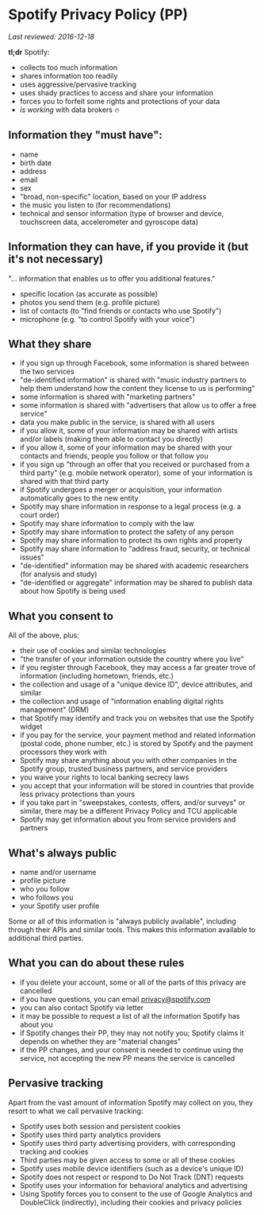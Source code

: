 # Spotify Privacy Policy (PP)

_Last reviewed: 2016-12-18_

__tl;dr__ Spotify:

- collects too much information
- shares information too readily
- uses aggressive/pervasive tracking
- uses shady practices to access and share your information
- forces you to forfeit some rights and protections of your data
- _is working_ with data brokers 🔥

## Information they "must have":

- name
- birth date
- address
- email
- sex
- "broad, non-specific" location, based on your IP address
- the music you listen to (for recommendations)
- technical and sensor information (type of browser and device, touchscreen data, accelerometer and gyroscope data)

## Information they can have, if you provide it (but it's not necessary)

"... information that enables us to offer you additional features."

- specific location (as accurate as possible)
- photos you send them (e.g. profile picture)
- list of contacts (to "find friends or contacts who use Spotify")
- microphone (e.g. "to control Spotify with your voice")

## What they share

- if you sign up through Facebook, some information is shared between the two services
- "de-identified information" is shared with "music industry partners to help them understand how the content they license to us is performing"
- some information is shared with "marketing partners"
- some information is shared with "advertisers that allow us to offer a free service"
- data you make public in the service, is shared with all users
- if you allow it, some of your information may be shared with artists and/or labels (making them able to contact you directly)
- if you allow it, some of your information may be shared with your contacts and friends, people you follow or that follow you
- if you sign up "through an offer that you received or purchased from a third party" (e.g. mobile network operator), some of your information is shared with that third party
- if Spotify undergoes a merger or acquisition, your information automatically goes to the new entity
- Spotify may share information in response to a legal process (e.g. a court order)
- Spotify may share information to comply with the law
- Spotify may share information to protect the safety of any person
- Spotify may share information to protect its own rights and property
- Spotify may share information to "address fraud, security, or technical issues"
- "de-identified" information may be shared with academic researchers (for analysis and study)
- "de-identified or aggregate" information may be shared to publish data about how Spotify is being used

## What you consent to

All of the above, plus:

- their use of cookies and similar technologies
- "the transfer of your information outside the country where you live"
- if you register through Facebook, they may access a far greater trove of information (including hometown, friends, etc.)
- the collection and usage of a "unique device ID", device attributes, and similar
- the collection and usage of "information enabling digital rights management" (DRM)
- that Spotify may identify and track you on websites that use the Spotify widget
- if you pay for the service, your payment method and related information (postal code, phone number, etc.) is stored by Spotify and the payment processors they work with
- Spotify may share anything about you with other companies in the Spotify group, trusted business partners, and service providers
- you waive your rights to local banking secrecy laws
- you accept that your information will be stored in countries that provide less privacy protections than yours
- if you take part in "sweepstakes, contests, offers, and/or surveys" or similar, there may be a different Privacy Policy and TCU applicable
- Spotify may get information about you from service providers and partners

## What's always public

- name and/or username
- profile picture
- who you follow
- who follows you
- your Spotify user profile

Some or all of this information is "always publicly available", including through their APIs and similar tools. This makes this information available to additional third parties.

## What you can do about these rules

- if you delete your account, some or all of the parts of this privacy are cancelled
- if you have questions, you can email [privacy@spotify.com](mailto:privacy@spotify.com)
- you can also contact Spotify via letter
- it may be possible to request a list of all the information Spotify has about you
- if Spotify changes their PP, they may not notify you; Spotify claims it depends on whether they are "material changes"
- if the PP changes, and your consent is needed to continue using the service, not accepting the new PP means the service is cancelled

## Pervasive tracking

Apart from the vast amount of information Spotify may collect on you, they resort to what we call pervasive tracking:

- Spotify uses both session and persistent cookies
- Spotify uses third party analytics providers
- Spotify uses third party advertising providers, with corresponding tracking and cookies
- Third parties may be given access to some or all of these cookies
- Spotify uses mobile device identifiers (such as a device's unique ID)
- Spotify does not respect or respond to Do Not Track (DNT) requests
- Spotify uses your information for behavioral analytics and advertising
- Using Spotify forces you to consent to the use of Google Analytics and DoubleClick (indirectly), including their cookies and privacy policies
